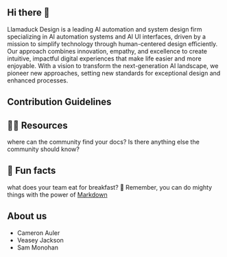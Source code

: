 ## Hi there 👋
Llamaduck Design is a leading AI automation and system design firm specializing in AI automation systems and AI UI interfaces, 
driven by a mission to simplify technology through human-centered design efficiently. Our approach combines innovation, 
empathy, and excellence to create intuitive, impactful digital experiences that make life easier and more 
enjoyable. With a vision to transform the next-generation AI landscape, we pioneer new approaches, setting new standards 
for exceptional design and enhanced processes.




## Contribution Guidelines
## 👩‍💻 Resources
where can the community find your docs? Is there anything else the community should know?
## 🍿 Fun facts
what does your team eat for breakfast?
🧙 Remember, you can do mighty things with the power of [Markdown](https://docs.github.com/github/writing-on-github/getting-started-with-writing-and-formatting-on-github/basic-writing-and-formatting-syntax)

## About us
- Cameron Auler
- Veasey Jackson
- Sam Monohan
